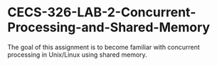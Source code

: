 # CECS-326-LAB-2-Concurrent-Processing-and-Shared-Memory
The goal of this assignment is to become familiar with concurrent processing in Unix/Linux using shared memory.

